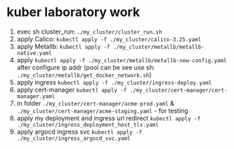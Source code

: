 # kuber laboratory work

1) exec sh cluster_run: `./my_cluster/cluster_run.sh`
2) apply Calico: `kubectl apply -f ./my_cluster/calico-3.25.yaml`
3) apply Metallb: `kubectl apply -f ./my_cluster/metallb/metallb-native.yaml`
4) apply `kubectl apply -f ./my_cluster/metallb/metallb-new-config.yaml` after configure ip addr (pool can be see use sh: `./my_cluster/metallb/get_docker_network.sh`)
5) apply ingress `kubectl apply -f ./my_cluster/ingress-deploy.yaml`
6) apply cert-manager `kubectl apply -f ./my_cluster/cert-manager/cert-manager.yaml`
7) in folder `./my_cluster/cert-manager/acme-prod.yaml` & `./my_cluster/cert-manager/acme-staging.yaml` - for testing
8) apply my deployment and ingress url redirect `kubectl apply -f ./my_cluster/ingress_deployment_host_tls.yaml`
9) apply argocd ingress svc `kubectl apply -f ./my_cluster/ingress_argocd_svc.yaml`